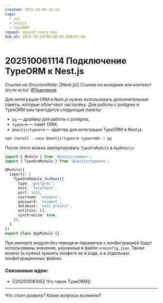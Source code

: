 ```yaml
---
created: 2025-10-06 11:14
tags:
  - sql
  - nestjs
  - typeORM
repeat: spaced every day
due_at: 2025-10-24T06:00:00.000+03:00
---
```

# 202510061114 Подключение TypeORM к Nest.js

*Ссылка на StructureNote:* [[Nest.js]]
*Ссылка на исходник или контекст (если есть):* [ЯПрактикум](https://practicum.yandex.ru/learn/backend-nodejs/courses/a4214ab0-2146-4152-b90e-651bf4c7ca5e/sprints/564244/topics/104f2765-a9c9-4617-8a5e-f21b675cf9b3/lessons/f9511df1-d552-45b6-acf8-0209593b1a02/)

Для интеграции ORM в Nest.js нужно использовать дополнительные пакеты, которые облегчают настройку. Для работы с postgres и TypeORM нам пригодятся следующие пакеты:

- `pg` — драйвер для работы с postgres,
- `typeorm` — пакет ORM,
- `@nestjs/typeorm` — адаптер для интеграции TypeORM в Nest.js.

```ts
npm install --save @nestjs/typeorm typeorm@0.3 pg
```

После этого можно импортировать `TypeOrmModule` в `AppModule`:

```ts
import { Module } from '@nestjs/common';
import { TypeOrmModule } from '@nestjs/typeorm';

@Module({
  imports: [
    TypeOrmModule.forRoot({
      type: 'postgres',
      host: 'localhost',
      port: 5432,
      username: 'student',
      password: 'student',
      database: 'nest_project',
      entities: [],
      synchronize: true,
    }),
  ],
})
export class AppModule {}
```

При импорте модуля без передачи параметра с конфигурацией будут использованы значения, указанные в файле `ormconfig.json`. Также можно (и нужно) хранить конфиги не в коде, а в отдельных конфигурационных файлах.

### Связанные идеи:

* [[202510061052 Что такое TypeORM]]
---

*Что стоит развить? Какие вопросы возникли?*
